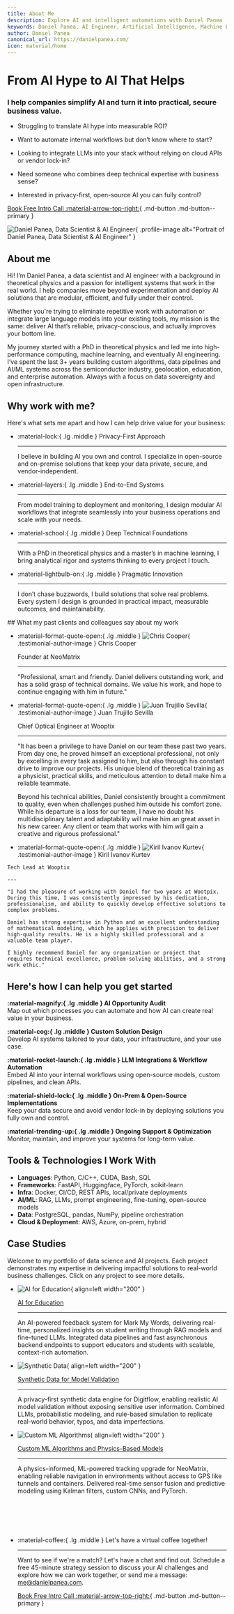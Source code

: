 ```yaml
---
title: About Me
description: Explore AI and intelligent automations with Daniel Panea
keywords: Daniel Panea, AI Engineer, Artificial Intelligence, Machine Learning, Automation, Agents, AI Workflow, AI entrepreneur
author: Daniel Panea
canonical_url: https://danielpanea.com/
icon: material/home
---
```


<script type="application/ld+json">
{
  "@context": "https://schema.org",
  "@type": "Person",
  "name": "Daniel Panea",
  "url": "https://danielpanea.com/"
}
</script>

<div class="hero-section grid-container" markdown>

<div class="text-intro-grid" markdown>

# From AI Hype to AI That Helps

### I help companies simplify AI and turn it into practical, secure business value.

- Struggling to translate AI hype into measurable ROI?

- Want to automate internal workflows but don’t know where to start?

- Looking to integrate LLMs into your stack without relying on cloud APIs or vendor lock-in?

- Need someone who combines deep technical expertise with business sense?

- Interested in privacy-first, open-source AI you can fully control?

[Book Free Intro Call :material-arrow-top-right:](https://calendly.com/daniel-panea/discovery-call){ .md-button .md-button--primary }

</div>

<div class="profile-image-grid" markdown>

![Daniel Panea, Data Scientist & AI Engineer](assets/danielpanea.jpeg){ .profile-image alt="Portrait of Daniel Panea, Data Scientist & AI Engineer" }

</div>

</div>

## About me

Hi! I’m Daniel Panea, a data scientist and AI engineer with a background in theoretical physics and a passion for intelligent systems that work in the real world. I help companies move beyond experimentation and deploy AI solutions that are modular, efficient, and fully under their control.

Whether you're trying to eliminate repetitive work with automation or integrate large language models into your existing tools, my mission is the same: deliver AI that’s reliable, privacy-conscious, and actually improves your bottom line.

My journey started with a PhD in theoretical physics and led me into high-performance computing, machine learning, and eventually AI engineering. I’ve spent the last 3+ years building custom algorithms, data pipelines and AI/ML systems across the semiconductor industry, geolocation, education, and enterprise automation. Always with a focus on data sovereignty and open infrastructure.

## Why work with me?

Here's what sets me apart and how I can help drive value for your business:

<div class="grid cards" markdown>

-   :material-lock:{ .lg .middle } Privacy-First Approach
  
    ---

    I believe in building AI you own and control. I specialize in open-source and on-premise solutions that keep your data private, secure, and vendor-independent.
  
-   :material-layers:{ .lg .middle } End-to-End Systems
  
    ---

    From model training to deployment and monitoring, I design modular AI workflows that integrate seamlessly into your business operations and scale with your needs.

-   :material-school:{ .lg .middle } Deep Technical Foundations
  
    ---

    With a PhD in theoretical physics and a master’s in machine learning, I bring analytical rigor and systems thinking to every project I touch.

-   :material-lightbulb-on:{ .lg .middle } Pragmatic Innovation
  
    ---

    I don’t chase buzzwords, I build solutions that solve real problems. Every system I design is grounded in practical impact, measurable outcomes, and maintainability.

</div>
## What my past clients and colleagues say about my work

<div class="grid cards testimonials" markdown>

-   :material-format-quote-open:{ .lg .middle } ![Chris Cooper](assets/chris.jpeg){ .testimonial-author-image } Chris Cooper
    
    Founder at NeoMatrix

    ---

    "Professional, smart and friendly. Daniel delivers outstanding work, and has a solid grasp of technical domains. We value his work, and hope to continue engaging with him in future."

-   :material-format-quote-open:{ .lg .middle } ![Juan Trujillo Sevilla](assets/juan.jpeg){ .testimonial-author-image } Juan Trujillo Sevilla
    
    Chief Optical Engineer at Wooptix

    ---

    "It has been a privilege to have Daniel on our team these past two years. From day one, he proved himself an exceptional professional, not only by excelling in every task assigned to him, but also through his constant drive to improve our projects. His unique blend of theoretical training as a physicist, practical skills, and meticulous attention to detail make him a reliable teammate.

    Beyond his technical abilities, Daniel consistently brought a commitment to quality, even when challenges pushed him outside his comfort zone. While his departure is a loss for our team, I have no doubt his multidisciplinary talent and adaptability will make him an great asset in his new career. Any client or team that works with him will gain a creative and rigurous professional."

        

-    :material-format-quote-open:{ .lg .middle } ![Kiril Ivanov Kurtev](assets/kiril.jpeg){ .testimonial-author-image } Kiril Ivanov Kurtev
    
    Tech Lead at Wooptix

    ---

    "I had the pleasure of working with Daniel for two years at Wootpix. During this time, I was consistently impressed by his dedication, professionalism, and ability to quickly develop effective solutions to complex problems.

    Daniel has strong expertise in Python and an excellent understanding of mathematical modeling, which he applies with precision to deliver high-quality results. He is a highly skilled professional and a valuable team player.

    I highly recommend Daniel for any organization or project that requires technical excellence, problem-solving abilities, and a strong work ethic."


</div>

## Here's how I can help you get started

**:material-magnify:{ .lg .middle } AI Opportunity Audit**  
Map out which processes you can automate and how AI can create real value in your business.

**:material-cog:{ .lg .middle } Custom Solution Design**  
Develop AI systems tailored to your data, your infrastructure, and your use case.

**:material-rocket-launch:{ .lg .middle } LLM Integrations & Workflow Automation**  
Embed AI into your internal workflows using open-source models, custom pipelines, and clean APIs.

**:material-shield-lock:{ .lg .middle } On-Prem & Open-Source Implementations**  
Keep your data secure and avoid vendor lock-in by deploying solutions you fully own and control.

**:material-trending-up:{ .lg .middle } Ongoing Support & Optimization**  
Monitor, maintain, and improve your systems for long-term value.

## Tools & Technologies I Work With

- **Languages**: Python, C/C++, CUDA, Bash, SQL
- **Frameworks**: FastAPI, Huggingface, PyTorch, scikit-learn
- **Infra**: Docker, CI/CD, REST APIs, local/private deployments
- **AI/ML**: RAG, LLMs, prompt engineering, fine-tuning, open-source models
- **Data**: PostgreSQL, pandas, NumPy, pipeline orchestration
- **Cloud & Deployment**: AWS, Azure, on-prem, hybrid

## Case Studies

Welcome to my portfolio of data science and AI projects. Each project demonstrates my expertise in delivering impactful solutions to real-world business challenges. Click on any project to see more details.

<div class="grid cards" markdown>

-   ![AI for Education](assets/ai-for-education.jpg){ align=left width="200" }
    
    [AI for Education ](portfolio/projects/project-1.md)

    ---

    An AI-powered feedback system for Mark My Words, delivering real-time, personalized insights on student writing through RAG models and fine-tuned LLMs. Integrated data pipelines and fast asynchronous backend endpoints to support educators and students with scalable, context-rich automation.

</div>

<div class="grid cards" markdown>

-   ![Synthetic Data](assets/synthetic-data.jpg){ align=left width="200" }
    
    [Synthetic Data for Model Validation](portfolio/projects/project-2.md)

    ---

    A privacy-first synthetic data engine for Digitflow, enabling realistic AI model validation without exposing sensitive user information. Combined LLMs, probabilistic modeling, and rule-based simulation to replicate real-world behavior, typos, and data imperfections.

</div>

<div class="grid cards" markdown>

-   ![Custom ML Algorithms](assets/navigation-systems.jpg){ align=left width="200" }
    
    [Custom ML Algorithms and Physics-Based Models](portfolio/projects/project-3.md)

    ---

    A physics-informed, ML-powered tracking upgrade for NeoMatrix, enabling reliable navigation in environments without access to GPS like tunnels and containers. Delivered real-time sensor fusion and predictive modeling using Kalman filters, custom CNNs, and PyTorch.
</div>

<br>
<br>


<div class="grid cards" style="margin-top: 3rem" markdown>

-   :material-coffee:{ .lg .middle } Let's have a virtual coffee together!

    ---
    
    Want to see if we're a match? Let's have a chat and find out. Schedule a free 45-minute strategy session to discuss your AI challenges and explore how we can work together, or send me a message: [me@danielpanea.com](mailto:me@danielpanea.com).

    [Book Free Intro Call :material-arrow-top-right:](https://calendly.com/daniel-panea/discovery-call){ .md-button .md-button--primary }

</div>
